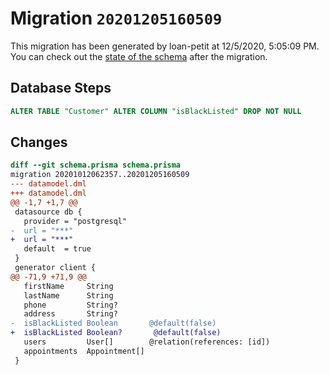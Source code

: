 # Migration `20201205160509`

This migration has been generated by loan-petit at 12/5/2020, 5:05:09 PM.
You can check out the [state of the schema](./schema.prisma) after the migration.

## Database Steps

```sql
ALTER TABLE "Customer" ALTER COLUMN "isBlackListed" DROP NOT NULL
```

## Changes

```diff
diff --git schema.prisma schema.prisma
migration 20201012062357..20201205160509
--- datamodel.dml
+++ datamodel.dml
@@ -1,7 +1,7 @@
 datasource db {
   provider = "postgresql"
-  url = "***"
+  url = "***"
   default  = true
 }
 generator client {
@@ -71,9 +71,9 @@
   firstName     String
   lastName      String
   phone         String?
   address       String?
-  isBlackListed Boolean       @default(false)
+  isBlackListed Boolean?       @default(false)
   users         User[]        @relation(references: [id])
   appointments  Appointment[]
 }
```


